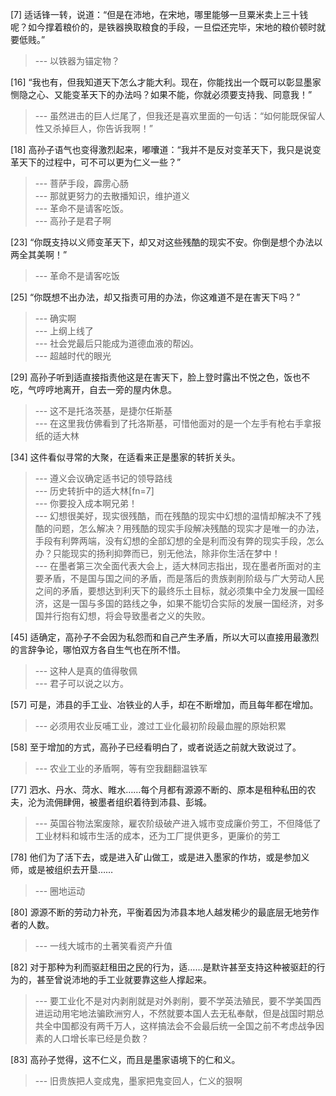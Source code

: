 
[7] 适话锋一转，说道：“但是在沛地，在宋地，哪里能够一旦粟米卖上三十钱呢？如今撑着粮价的，是铁器换取粮食的手段，一旦偿还完毕，宋地的粮价顿时就要低贱。”
>--- 以铁器为锚定物？<br>

[16] “我也有，但我知道天下怎么才能大利。现在，你能找出一个既可以彰显墨家恻隐之心、又能变革天下的办法吗？如果不能，你就必须要支持我、同意我！”
>--- 虽然进击的巨人烂尾了，但我还是喜欢里面的一句话：“如何能既保留人性又杀掉巨人，你告诉我啊！”<br>

[18] 高孙子语气也变得激烈起来，嘟囔道：“我并不是反对变革天下，我只是说变革天下的过程中，可不可以更为仁义一些？”
>--- 菩萨手段，霹雳心肠<br>
>--- 那就更努力的去散播知识，维护道义<br>
>--- 革命不是请客吃饭。<br>
>--- 高孙子是君子啊<br>

[23] “你既支持以义师变革天下，却又对这些残酷的现实不安。你倒是想个办法以两全其美啊！”
>--- 革命不是请客吃饭<br>

[25] “你既想不出办法，却又指责可用的办法，你这难道不是在害天下吗？”
>--- 确实啊<br>
>--- 上纲上线了<br>
>--- 社会党最后只能成为道德血液的帮凶。<br>
>--- 超越时代的眼光<br>

[29] 高孙子听到适直接指责他这是在害天下，脸上登时露出不悦之色，饭也不吃，气哼哼地离开，自去一旁的屋内休息。
>--- 这不是托洛茨基，是捷尔任斯基<br>
>--- 在这里我仿佛看到了托洛斯基，可惜他面对的是一个左手有枪右手拿报纸的适大林<br>

[34] 这件看似寻常的大聚，在适看来正是墨家的转折关头。
>--- 遵义会议确定适书记的领导路线<br>
>--- 历史转折中的适大林[fn=7]<br>
>--- 你要投入成本啊兄弟！<br>
>--- 幻想很美好，现实很残酷，而在残酷的现实中幻想的温情却解决不了残酷的问题，怎么解决？用残酷的现实手段解决残酷的现实才是唯一的办法，手段有利弊两端，没有幻想的全部幻想的全是利而没有弊的现实手段，怎么办？只能现实的扬利抑弊而已，别无他法，除非你生活在梦中！<br>
>--- 在墨者第三次全面代表大会上，适大林同志指出，现在墨者所面对的主要矛盾，不是国与国之间的矛盾，而是落后的贵族剥削阶级与广大劳动人民之间的矛盾，要想达到利天下的最终乐土目标，就必须集中全力发展一国经济，这是一国与多国的路线之争，如果不能切合实际的发展一国经济，对多国并行抱有幻想，将会导致墨者之义的失败。<br>

[45] 适确定，高孙子不会因为私怨而和自己产生矛盾，所以大可以直接用最激烈的言辞争论，哪怕双方各自生气也在所不惜。
>--- 这种人是真的值得敬佩<br>
>--- 君子可以说之以方。<br>

[57] 可是，沛县的手工业、冶铁业的人手，却在不断增加，而且每年都在增加。
>--- 必须用农业反哺工业，渡过工业化最初阶段最血腥的原始积累<br>

[58] 至于增加的方式，高孙子已经看明白了，或者说适之前就大致说过了。
>--- 农业工业的矛盾啊，等有空我翻翻温铁军<br>

[77] 泗水、丹水、菏水、睢水……每个月都有源源不断的、原本是租种私田的农夫，沦为流佣肆佣，被墨者组织着待到沛县、彭城。
>--- 英国谷物法案废除，雇农阶级破产进入城市变成廉价劳工，不但降低了工业材料和城市生活的成本，还为工厂提供更多，更廉价的劳工<br>

[78] 他们为了活下去，或是进入矿山做工，或是进入墨家的作坊，或是参加义师，或是被组织去开垦……
>--- 圈地运动<br>

[80] 源源不断的劳动力补充，平衡着因为沛县本地人越发稀少的最底层无地劳作者的人数。
>--- 一线大城市的土著笑看资产升值<br>

[82] 对于那种为利而驱赶租田之民的行为，适……是默许甚至支持这种被驱赶的行为的，甚至曾说沛地的手工业就要靠这些人撑起来。
>--- 要工业化不是对内剥削就是对外剥削，要不学英法殖民，要不学美国西进运动用宅地法骗欧洲穷人，不然就要本国人去无私奉献，但是战国时期总共全中国都没有两千万人，这样搞法会不会最后统一全国之前不考虑战争因素的人口增长率已经是负数？<br>

[83] 高孙子觉得，这不仁义，而且是墨家语境下的仁和义。
>--- 旧贵族把人变成鬼，墨家把鬼变回人，仁义的狠啊<br>
